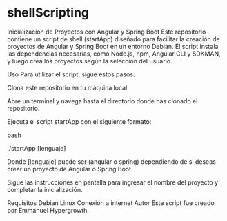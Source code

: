 # shellScripting

Inicialización de Proyectos con Angular y Spring Boot
Este repositorio contiene un script de shell (startApp) diseñado para facilitar la creación de proyectos de Angular y Spring Boot en un entorno Debian. El script instala las dependencias necesarias, como Node.js, npm, Angular CLI y SDKMAN, y luego crea los proyectos según la selección del usuario.

Uso
Para utilizar el script, sigue estos pasos:

Clona este repositorio en tu máquina local.

Abre un terminal y navega hasta el directorio donde has clonado el repositorio.

Ejecuta el script startApp con el siguiente formato:

bash

 ./startApp [lenguaje] 

Donde [lenguaje] puede ser (angular o spring) dependiendo de si deseas crear un proyecto de Angular o Spring Boot.

Sigue las instrucciones en pantalla para ingresar el nombre del proyecto y completar la inicialización.

Requisitos
Debian Linux
Conexión a internet
Autor
Este script fue creado por Emmanuel Hypergrowth.
